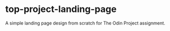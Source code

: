 # top-project-landing-page
A simple landing page design from scratch for The Odin Project assignment.
